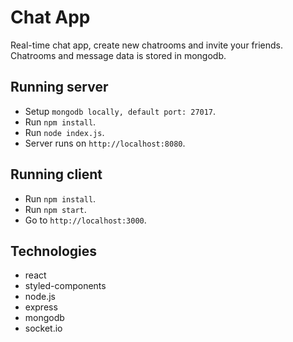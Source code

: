 # Chat App
Real-time chat app, create new chatrooms and invite your friends.<br/>
Chatrooms and message data is stored in mongodb.

## Running server
- Setup `mongodb locally, default port: 27017`.
- Run `npm install`.
- Run `node index.js`.
- Server runs on `http://localhost:8080`.

## Running client
- Run `npm install`.
- Run `npm start`.
- Go to `http://localhost:3000`.

## Technologies
* react
* styled-components
* node.js
* express
* mongodb
* socket.io
